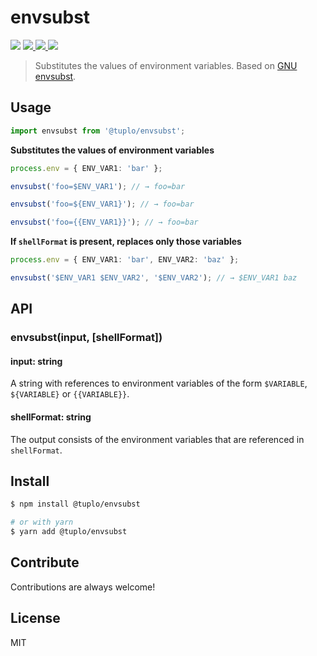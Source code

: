 # envsubst

<p>
  <img src="https://img.shields.io/npm/v/@tuplo/envsubst">
  <a href="https://codeclimate.com/github/tuplo/envsubst/maintainability">
    <img src="https://api.codeclimate.com/v1/badges/69839856839741fd2133/maintainability" />
  </a>
  <a href="https://codeclimate.com/github/tuplo/envsubst/test_coverage">
    <img src="https://api.codeclimate.com/v1/badges/69839856839741fd2133/test_coverage" />
  </a>
  <img src="https://github.com/tuplo/envsubst/workflows/Release/badge.svg">
</p>

> Substitutes the values of environment variables. Based on [GNU envsubst](https://www.gnu.org/software/gettext/manual/html_node/index.html).

## Usage

```ts
import envsubst from '@tuplo/envsubst';
```

**Substitutes the values of environment variables**

```ts
process.env = { ENV_VAR1: 'bar' };

envsubst('foo=$ENV_VAR1'); // → foo=bar

envsubst('foo=${ENV_VAR1}'); // → foo=bar

envsubst('foo={{ENV_VAR1}}'); // → foo=bar
```

**If `shellFormat` is present, replaces only those variables**

```ts
process.env = { ENV_VAR1: 'bar', ENV_VAR2: 'baz' };

envsubst('$ENV_VAR1 $ENV_VAR2', '$ENV_VAR2'); // → $ENV_VAR1 baz
```

## API

### envsubst(input, [shellFormat])

#### input: string

A string with references to environment variables of the form `$VARIABLE`, `${VARIABLE}` or `{{VARIABLE}}`.

#### shellFormat: string

The output consists of the environment variables that are referenced in `shellFormat`.

## Install

```bash
$ npm install @tuplo/envsubst

# or with yarn
$ yarn add @tuplo/envsubst
```

## Contribute

Contributions are always welcome!

## License

MIT
